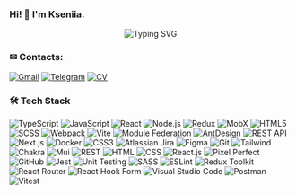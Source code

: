 ### Hi! 👋 I'm Kseniia.

<div align="center">
  <img src="https://readme-typing-svg.herokuapp.com?font=Fira+Code&weight=500&size=28&pause=1000&color=4493f8&center=true&vCenter=true&width=435&lines=Frontend+Developer;React+%7C+Next+%7C+TypeScript;UI%2FUX+Enthusiast" alt="Typing SVG" />
</div>

### ✉ Contacts:

[![Gmail](https://img.shields.io/badge/Gmail-4493f8?style=flat&logo=gmail&logoColor=white)](mailto:evakerrigan@gmail.com)
[![Telegram](https://img.shields.io/badge/Telegram-4493f8?style=flat&logo=telegram&logoColor=white)](http://t.me/EvaKerrigan)
[![CV](https://img.shields.io/badge/CV-4493f8?style=flat&logo=todoist&logoColor=white)](https://github.com/evakerrigan/eva-cv)

### 🛠 Tech Stack

![TypeScript](https://img.shields.io/badge/TypeScript-423f3f?style=flat&logo=typescript)
![JavaScript](https://img.shields.io/badge/JavaScript-423f3f?style=flat&logo=javascript)
![React](https://img.shields.io/badge/React-423f3f?style=flat&logo=react)
![Node.js](https://img.shields.io/badge/Node.js-423f3f?style=flat&logo=node.js)
![Redux](https://img.shields.io/badge/Redux-423f3f?style=flat&logo=redux)
![MobX](https://img.shields.io/badge/MobX-423f3f?style=flat&logo=mobx)
![HTML5](https://img.shields.io/badge/HTML5-423f3f?style=flat&logo=html5)
![SCSS](https://img.shields.io/badge/SCSS-423f3f?style=flat&logo=sass)
![Webpack](https://img.shields.io/badge/Webpack-423f3f?style=flat&logo=webpack)
![Vite](https://img.shields.io/badge/Vite-423f3f?style=flat&logo=vite)
![Module Federation](https://img.shields.io/badge/Module%20Federation-423f3f?style=flat&logo=webpack)
![AntDesign](https://img.shields.io/badge/AntDesign-423f3f?style=flat&logo=ant-design)
![REST API](https://img.shields.io/badge/REST%20API-423f3f?style=flat&logo=api)
![Next.js](https://img.shields.io/badge/Next.js-423f3f?style=flat&logo=next.js)
![Docker](https://img.shields.io/badge/Docker-423f3f?style=flat&logo=docker)
![CSS3](https://img.shields.io/badge/CSS3-423f3f?style=flat&logo=css3&logoColor=1572B6)
![Atlassian Jira](https://img.shields.io/badge/Atlassian%20Jira-423f3f?style=flat&logo=jira)
![Figma](https://img.shields.io/badge/Figma-423f3f?style=flat&logo=figma)
![Git](https://img.shields.io/badge/Git-423f3f?style=flat&logo=git)
![Tailwind](https://img.shields.io/badge/Tailwind-423f3f?style=flat&logo=tailwind-css)
![Chakra](https://img.shields.io/badge/Chakra-423f3f?style=flat&logo=chakra-ui)
![Mui](https://img.shields.io/badge/Mui-423f3f?style=flat&logo=material-ui)
![REST](https://img.shields.io/badge/REST-423f3f?style=flat&logo=api)
![HTML](https://img.shields.io/badge/HTML-423f3f?style=flat&logo=html5)
![CSS](https://img.shields.io/badge/CSS-423f3f?style=flat&logo=css3&logoColor=1572B6)
![React.js](https://img.shields.io/badge/React.js-423f3f?style=flat&logo=react)
![Pixel Perfect](https://img.shields.io/badge/Pixel%20Perfect-423f3f?style=flat&logo=figma)
![GitHub](https://img.shields.io/badge/GitHub-423f3f?style=flat&logo=github)
![Jest](https://img.shields.io/badge/Jest-423f3f?style=flat&logo=jest)
![Unit Testing](https://img.shields.io/badge/Unit%20Testing-423f3f?style=flat&logo=jest)
![SASS](https://img.shields.io/badge/-SASS-423f3f?style=flat&logo=SASS)
![ESLint](https://img.shields.io/badge/ESLint-423f3f?style=flat&logo=eslint)
![Redux Toolkit](https://img.shields.io/badge/ReduxToolkit-423f3f?style=flat&logo=redux)
![React Router](https://img.shields.io/badge/React_Router-423f3f?style=flat&logo=react-router)
![React Hook Form](https://img.shields.io/badge/React%20Hook%20Form-423f3f?style=flat&logo=reacthookform&logoColor=white)
![Visual Studio Code](https://img.shields.io/badge/-Visual%20Studio%20Code-423f3f?style=flat&logo=visual-studio-code&logoColor=007ACC)
![Postman](https://img.shields.io/badge/Postman-423f3f?style=flat&logo=postman)
![Vitest](https://img.shields.io/badge/Vitest-423f3f?style=flat&logo=vitest)
